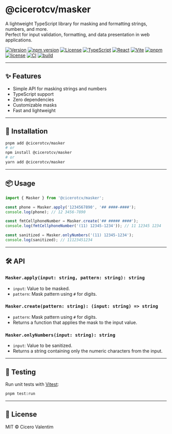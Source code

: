 # @cicerotcv/masker

A lightweight TypeScript library for masking and formatting strings, numbers, and more.  
Perfect for input validation, formatting, and data presentation in web applications.

[![Version](https://img.shields.io/github/v/release/cicerotcv/masker?label=version&color=blue)](https://github.com/cicerotcv/masker/releases)
[![npm version](https://img.shields.io/npm/v/@cicerotcv/masker?color=blue)](https://www.npmjs.com/package/@cicerotcv/masker)
[![License](https://img.shields.io/github/license/cicerotcv/masker?color=green)](LICENSE)
[![TypeScript](https://img.shields.io/badge/TypeScript-5.8-blue?logo=typescript)](https://www.typescriptlang.org/)
[![React](https://img.shields.io/badge/React-19-blue?logo=react)](https://reactjs.org/)
[![Vite](https://img.shields.io/badge/Vite-7-646CFF?logo=vite)](https://vitejs.dev/)
[![pnpm](https://img.shields.io/badge/pnpm-9-F69220?logo=pnpm)](https://pnpm.io/)
[![license](https://img.shields.io/npm/l/@cicerotcv/masker?color=green)](./LICENSE)
[![CI](https://github.com/cicerotcv/masker/actions/workflows/ci.yml/badge.svg)](https://github.com/cicerotcv/masker/actions/workflows/ci.yml)
[![build](https://github.com/ctiagocv/masker/actions/workflows/publish.yml/badge.svg)](https://github.com/ctiagocv/masker/actions)

---

## ✨ Features

- Simple API for masking strings and numbers
- TypeScript support
- Zero dependencies
- Customizable masks
- Fast and lightweight

---

## 🚀 Installation

```bash
pnpm add @cicerotcv/masker
# or
npm install @cicerotcv/masker
# or
yarn add @cicerotcv/masker
```

---

## 📦 Usage

```typescript
import { Masker } from '@cicerotcv/masker';

const phone = Masker.apply('1234567890', '## ####-####');
console.log(phone); // 12 3456-7890

const fmtCellphoneNumber = Masker.create('## ##### ####');
console.log(fmtCellphoneNumber('(11) 12345-1234')); // 11 12345 1234

const sanitized = Masker.onlyNumbers('(11) 12345-1234');
console.log(sanitized); // 11123451234
```

---

## 🛠 API

### `Masker.apply(input: string, pattern: string): string`

- `input`: Value to be masked.
- `pattern`: Mask pattern using `#` for digits.

### `Masker.create(pattern: string): (input: string) => string`

- `pattern`: Mask pattern using `#` for digits.
- Returns a function that applies the mask to the input value.

### `Masker.onlyNumbers(input: string): string`

- `input`: Value to be sanitized.
- Returns a string containing only the numeric characters from the input.

---

## 🧪 Testing

Run unit tests with [Vitest](https://vitest.dev):

```bash
pnpm test:run
```

---

## 📄 License

MIT © Cicero Valentim
